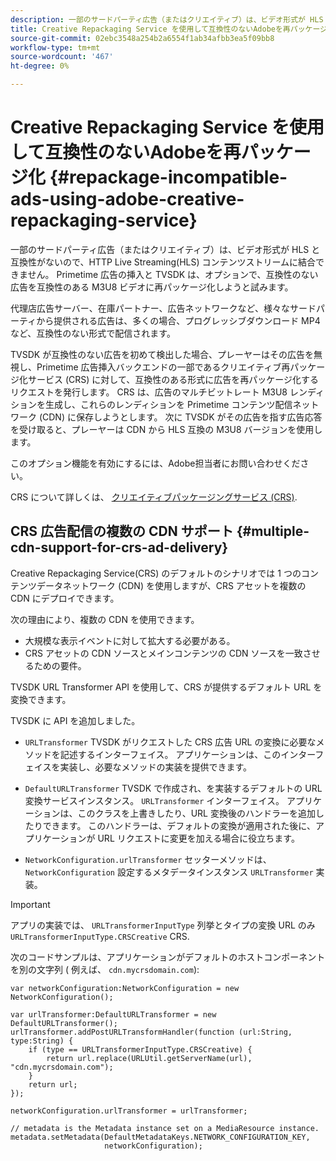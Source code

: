 ```yaml
---
description: 一部のサードパーティ広告（またはクリエイティブ）は、ビデオ形式が HLS と互換性がないので、HTTP Live Streaming(HLS) コンテンツストリームに結合できません。 Primetime 広告の挿入と TVSDK は、オプションで、互換性のない広告を互換性のある M3U8 ビデオに再パッケージ化しようと試みます。
title: Creative Repackaging Service を使用して互換性のないAdobeを再パッケージ化
source-git-commit: 02ebc3548a254b2a6554f1ab34afbb3ea5f09bb8
workflow-type: tm+mt
source-wordcount: '467'
ht-degree: 0%

---
```


# Creative Repackaging Service を使用して互換性のないAdobeを再パッケージ化 {#repackage-incompatible-ads-using-adobe-creative-repackaging-service}

一部のサードパーティ広告（またはクリエイティブ）は、ビデオ形式が HLS と互換性がないので、HTTP Live Streaming(HLS) コンテンツストリームに結合できません。 Primetime 広告の挿入と TVSDK は、オプションで、互換性のない広告を互換性のある M3U8 ビデオに再パッケージ化しようと試みます。

代理店広告サーバー、在庫パートナー、広告ネットワークなど、様々なサードパーティから提供される広告は、多くの場合、プログレッシブダウンロード MP4 など、互換性のない形式で配信されます。

TVSDK が互換性のない広告を初めて検出した場合、プレーヤーはその広告を無視し、Primetime 広告挿入バックエンドの一部であるクリエイティブ再パッケージ化サービス (CRS) に対して、互換性のある形式に広告を再パッケージ化するリクエストを発行します。 CRS は、広告のマルチビットレート M3U8 レンディションを生成し、これらのレンディションを Primetime コンテンツ配信ネットワーク (CDN) に保存しようとします。 次に TVSDK がその広告を指す広告応答を受け取ると、プレーヤーは CDN から HLS 互換の M3U8 バージョンを使用します。

このオプション機能を有効にするには、Adobe担当者にお問い合わせください。

CRS について詳しくは、 [クリエイティブパッケージングサービス (CRS)](https://helpx.adobe.com/content/dam/help/en/primetime/guides/crs.pdf).

## CRS 広告配信の複数の CDN サポート {#multiple-cdn-support-for-crs-ad-delivery}

Creative Repackaging Service(CRS) のデフォルトのシナリオでは 1 つのコンテンツデータネットワーク (CDN) を使用しますが、CRS アセットを複数の CDN にデプロイできます。

次の理由により、複数の CDN を使用できます。

* 大規模な表示イベントに対して拡大する必要がある。
* CRS アセットの CDN ソースとメインコンテンツの CDN ソースを一致させるための要件。

TVSDK URL Transformer API を使用して、CRS が提供するデフォルト URL を変換できます。

TVSDK に API を追加しました。

* `URLTransformer` TVSDK がリクエストした CRS 広告 URL の変換に必要なメソッドを記述するインターフェイス。 アプリケーションは、このインターフェイスを実装し、必要なメソッドの実装を提供できます。

* `DefaultURLTransformer` TVSDK で作成され、を実装するデフォルトの URL 変換サービスインスタンス。 `URLTransformer` インターフェイス。 アプリケーションは、このクラスを上書きしたり、URL 変換後のハンドラーを追加したりできます。 このハンドラーは、デフォルトの変換が適用された後に、アプリケーションが URL リクエストに変更を加える場合に役立ちます。

* `NetworkConfiguration.urlTransformer` セッターメソッドは、 `NetworkConfiguration` 設定するメタデータインスタンス `URLTransformer` 実装。

>[!IMPORTANT]
>
>アプリの実装では、 `URLTransformerInputType` 列挙とタイプの変換 URL のみ `URLTransformerInputType.CRSCreative` CRS.

次のコードサンプルは、アプリケーションがデフォルトのホストコンポーネントを別の文字列 ( 例えば、 `cdn.mycrsdomain.com`):

```
var networkConfiguration:NetworkConfiguration = new NetworkConfiguration(); 
   
var urlTransformer:DefaultURLTransformer = new DefaultURLTransformer(); 
urlTransformer.addPostURLTransformHandler(function (url:String, type:String) { 
    if (type == URLTransformerInputType.CRSCreative) { 
        return url.replace(URLUtil.getServerName(url), "cdn.mycrsdomain.com"); 
    } 
    return url; 
}); 
  
networkConfiguration.urlTransformer = urlTransformer; 
   
// metadata is the Metadata instance set on a MediaResource instance. 
metadata.setMetadata(DefaultMetadataKeys.NETWORK_CONFIGURATION_KEY,  
                     networkConfiguration);
```
